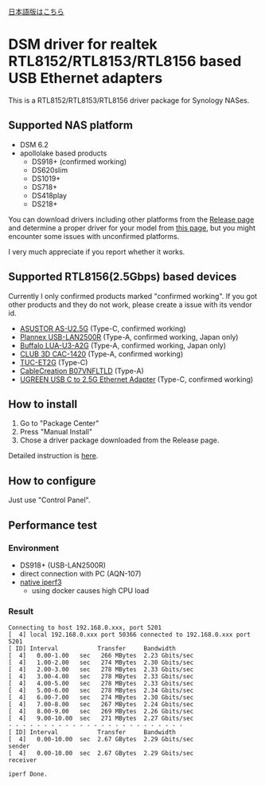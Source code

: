 [日本語版はこちら](readme.ja.md)

# DSM driver for realtek RTL8152/RTL8153/RTL8156 based USB Ethernet adapters

This is a RTL8152/RTL8153/RTL8156 driver package for Synology NASes.

## Supported NAS platform

* DSM 6.2
* apollolake based products
    * DS918+ (confirmed working)
    * DS620slim
    * DS1019+
    * DS718+
    * DS418play
    * DS218+

You can download drivers including other platforms from the [Release page](https://github.com/bb-qq/r8152/releases) and determine a proper driver for your model from [this page](https://www.synology.com/en-global/knowledgebase/DSM/tutorial/Compatibility_Peripherals/What_kind_of_CPU_does_my_NAS_have), but you might encounter some issues with unconfirmed platforms.

I very much appreciate if you report whether it works.

## Supported RTL8156(2.5Gbps) based devices

Currently I only confirmed products marked "confirmed working". If you got other products and they do not work, please create a issue with its vendor id.

* [ASUSTOR AS-U2.5G](https://amzn.to/2ZRx1pi) (Type-C, confirmed working)
* [Plannex USB-LAN2500R](https://amzn.to/2ZISyAb) (Type-A, confirmed working, Japan only)
* [Buffalo LUA-U3-A2G](https://amzn.to/36kGQf9) (Type-A, confirmed working, Japan only)
* [CLUB 3D CAC-1420](https://amzn.to/2ZPmzKD) (Type-A, confirmed working)
* [TUC-ET2G](https://amzn.to/2PLmR5v) (Type-C)
* [CableCreation B07VNFLTLD](https://amzn.to/39yfZyj) (Type-A)
* [UGREEN USB C to 2.5G Ethernet Adapter](https://amzn.to/3fzXmfE) (Type-C, confirmed working)

## How to install

1. Go to "Package Center"
2. Press "Manual Install"
3. Chose a driver package downloaded from the Release page.

Detailed instruction is [here](https://www.synology.com/en-us/knowledgebase/SRM/help/SRM/PkgManApp/install_buy).

## How to configure

Just use "Control Panel".

## Performance test

### Environment
* DS918+ (USB-LAN2500R)
* direct connection with PC (AQN-107)
* [native iperf3](http://www.jadahl.com/iperf-arp-scan/DSM_6.2/)
    * using docker causes high CPU load

### Result
````
Connecting to host 192.168.0.xxx, port 5201
[  4] local 192.168.0.xxx port 50366 connected to 192.168.0.xxx port 5201
[ ID] Interval           Transfer     Bandwidth
[  4]   0.00-1.00   sec   266 MBytes  2.23 Gbits/sec
[  4]   1.00-2.00   sec   274 MBytes  2.30 Gbits/sec
[  4]   2.00-3.00   sec   278 MBytes  2.33 Gbits/sec
[  4]   3.00-4.00   sec   278 MBytes  2.33 Gbits/sec
[  4]   4.00-5.00   sec   278 MBytes  2.33 Gbits/sec
[  4]   5.00-6.00   sec   278 MBytes  2.34 Gbits/sec
[  4]   6.00-7.00   sec   274 MBytes  2.30 Gbits/sec
[  4]   7.00-8.00   sec   267 MBytes  2.24 Gbits/sec
[  4]   8.00-9.00   sec   269 MBytes  2.26 Gbits/sec
[  4]   9.00-10.00  sec   271 MBytes  2.27 Gbits/sec
- - - - - - - - - - - - - - - - - - - - - - - - -
[ ID] Interval           Transfer     Bandwidth
[  4]   0.00-10.00  sec  2.67 GBytes  2.29 Gbits/sec                  sender
[  4]   0.00-10.00  sec  2.67 GBytes  2.29 Gbits/sec                  receiver

iperf Done.
````
